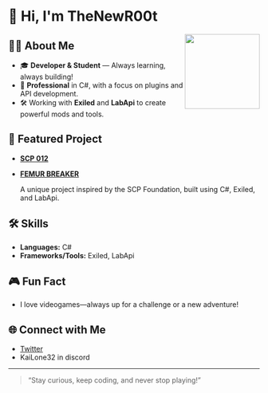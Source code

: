 # 👋 Hi, I'm TheNewR00t

<img align="right" src="https://github.com/TheNewR00t.png" width="150" />

## 🧑‍💻 About Me

- 🎓 **Developer & Student** — Always learning, always building!
- 💼 **Professional** in C#, with a focus on plugins and API development.
- 🛠️ Working with **Exiled** and **LabApi** to create powerful mods and tools.

## 🚀 Featured Project

- **[SCP 012](https://github.com/TheNewR00t/SCP012-Plugin)**
- **[FEMUR BREAKER](https://github.com/TheNewR00t/FemurBreaker-SCP-SL-Plugin)**
  
  A unique project inspired by the SCP Foundation, built using C#, Exiled, and LabApi.

## 🛠️ Skills

- **Languages:** C#
- **Frameworks/Tools:** Exiled, LabApi

## 🎮 Fun Fact

- I love videogames—always up for a challenge or a new adventure!

## 🌐 Connect with Me

- [Twitter](https://x.com/davilone32rl)  <!-- Replace 'your-handle' with your actual Twitter username -->
- KaiLone32 in discord
---

> “Stay curious, keep coding, and never stop playing!”
